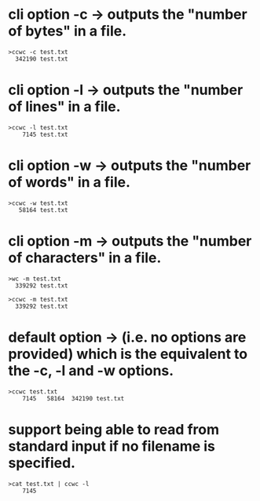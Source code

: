 # cli option -c -> outputs the "number of bytes" in a file.
```
>ccwc -c test.txt
  342190 test.txt
```

# cli option -l -> outputs the "number of lines" in a file.
```
>ccwc -l test.txt
    7145 test.txt
```

# cli option -w -> outputs the "number of words" in a file.
```
>ccwc -w test.txt
   58164 test.txt
```

# cli option -m -> outputs the "number of characters" in a file.
<!-- If the current locale does not support multibyte characters this will match the -c option. -->
<!-- Refer to this link -> [locale reference](https://learn.microsoft.com/en-us/globalization/locale/locale) -->
```
>wc -m test.txt
  339292 test.txt

>ccwc -m test.txt
  339292 test.txt
```

# default option -> (i.e. no options are provided) which is the equivalent to the -c, -l and -w options.
```
>ccwc test.txt
    7145   58164  342190 test.txt
```

# support being able to read from standard input if no filename is specified.
```
>cat test.txt | ccwc -l
    7145
```